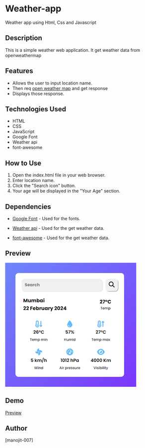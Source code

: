 # Weather-app
Weather app using Html, Css and Javascript

## Description
This is a simple weather web application. It get weather data from openweathermap

## Features
- Allows the user to input location name.
- Then req [open weather map](https://openweathermap.org/current) and get response
- Displays those response.

## Technologies Used
- HTML
- CSS
- JavaScript
- Google Font
- Weather api
- font-awesome

## How to Use
1. Open the index.html file in your web browser.
2. Enter location name.
3. Click the "Search icon" button.
4. Your age will be displayed in the "Your Age" section.

## Dependencies

- [Google Font](https://fonts.google.com/specimen/Poppins) - Used for the fonts.

- [Weather api](https://openweathermap.org) - Used for the get weather data.

- [font-awesome](https://fontawesome.com/) - Used for the get weather data.

## Preview
![Calendar](/preview.png)

## Demo 
[Preview](https://manojit-007.github.io/Weather-app/)

## Author
[manojit-007]